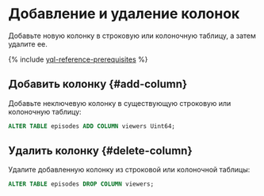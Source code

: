 # Добавление и удаление колонок

Добавьте новую колонку в строковую или колоночную таблицу, а затем удалите ее.

{% include [yql-reference-prerequisites](_includes/yql_tutorial_prerequisites.md) %}

## Добавить колонку {#add-column}
Добавьте неключевую колонку в существующую строковую или колоночную таблицу:

```sql
ALTER TABLE episodes ADD COLUMN viewers Uint64;
```
## Удалить колонку {#delete-column}
Удалите добавленную колонку из строковой или колоночной таблицы:

```sql
ALTER TABLE episodes DROP COLUMN viewers;
```
